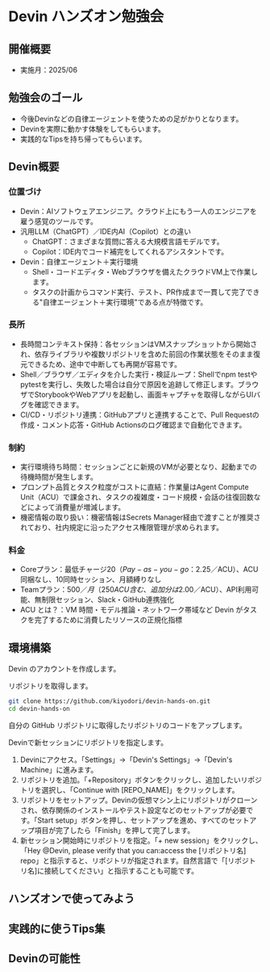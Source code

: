 # Devin ハンズオン勉強会

## 開催概要

- 実施月：2025/06

## 勉強会のゴール

- 今後Devinなどの自律エージェントを使うための足がかりとなります。
- Devinを実際に動かす体験をしてもらいます。
- 実践的なTipsを持ち帰ってもらいます。

## Devin概要

### 位置づけ

- Devin：AIソフトウェアエンジニア。クラウド上にもう一人のエンジニアを雇う感覚のツールです。
- 汎用LLM（ChatGPT）／IDE内AI（Copilot）との違い
  - ChatGPT：さまざまな質問に答える大規模言語モデルです。
  - Copilot：IDE内でコード補完をしてくれるアシスタントです。
- Devin：自律エージェント＋実行環境
  - Shell・コードエディタ・Webブラウザを備えたクラウドVM上で作業します。
  - タスクの計画からコマンド実行、テスト、PR作成まで一貫して完了できる"自律エージェント＋実行環境"である点が特徴です。

### 長所

- 長時間コンテキスト保持：各セッションはVMスナップショットから開始され、依存ライブラリや複数リポジトリを含めた前回の作業状態をそのまま復元できるため、途中で中断しても再開が容易です。
- Shell／ブラウザ／エディタを介した実行・検証ループ：Shellでnpm testやpytestを実行し、失敗した場合は自分で原因を追跡して修正します。ブラウザでStorybookやWebアプリを起動し、画面キャプチャを取得しながらUIバグを確認できます。
- CI/CD・リポジトリ連携：GitHubアプリと連携することで、Pull Requestの作成・コメント応答・GitHub Actionsのログ確認まで自動化できます。

### 制約

- 実行環境待ち時間：セッションごとに新規のVMが必要となり、起動までの待機時間が発生します。
- プロンプト品質とタスク粒度がコストに直結：作業量はAgent Compute Unit（ACU）で課金され、タスクの複雑度・コード規模・会話の往復回数などによって消費量が増減します。
- 機密情報の取り扱い：機密情報はSecrets Manager経由で渡すことが推奨されており、社内規定に沿ったアクセス権限管理が求められます。

### 料金

- Coreプラン：最低チャージ$20（Pay-as-you-go：$2.25／ACU）、ACU同梱なし、10同時セッション、月額縛りなし
- Teamプラン：$500／月（250 ACU含む、追加分は$2.00／ACU）、API利用可能、無制限セッション、Slack・GitHub連携強化
- ACU とは？：VM 時間・モデル推論・ネットワーク帯域など Devin がタスクを完了するために消費したリソースの正規化指標

## 環境構築

Devin のアカウントを作成します。

リポジトリを取得します。

```bash
git clone https://github.com/kiyodori/devin-hands-on.git
cd devin-hands-on
```

自分の GitHub リポジトリに取得したリポジトリのコードをアップします。

Devinで新セッションにリポジトリを指定します。

1. Devinにアクセス。「Settings」→「Devin's Settings」→「Devin's Machine」に進みます。
2. リポジトリを追加。「+Repository」ボタンをクリックし、追加したいリポジトリを選択し、「Continue with [REPO_NAME]」をクリックします。
3. リポジトリをセットアップ。Devinの仮想マシン上にリポジトリがクローンされ、依存関係のインストールやテスト設定などのセットアップが必要です。「Start setup」ボタンを押し、セットアップを進め、すべてのセットアップ項目が完了したら「Finish」を押して完了します。
4. 新セッション開始時にリポジトリを指定。「+ new session」をクリックし、「Hey @Devin, please verify that you can:access the [リポジトリ名] repo」と指示すると、リポジトリが指定されます。自然言語で「[リポジトリ名]に接続してください」と指示することも可能です。

## ハンズオンで使ってみよう



## 実践的に使うTips集

## Devinの可能性
